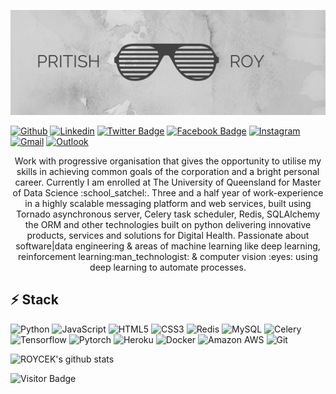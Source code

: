 <a href="https://pritishroy.technology"><img src="https://github.com/roycek7/PRITISH-ROY/blob/master/images/header.png" width="1000"></a>

[![Github](https://img.shields.io/badge/-Github-000?style=flat&logo=Github&logoColor=white)](https://github.com/roycek7)
[![Linkedin](https://img.shields.io/badge/-LinkedIn-blue?style=flat&logo=Linkedin&logoColor=white)](https://www.linkedin.com/in/pritish-roy-05661b7a/)
[![Twitter Badge](https://img.shields.io/badge/-roycek-blue?style=plastic&logo=Twitter&logoColor=white&link=https://twitter.com/royce_k7/)](https://twitter.com/royce_k7)
[![Facebook Badge](https://img.shields.io/badge/-pritish_roy-blue?style=plastic&logo=Facebook&logoColor=white&link=https://www.facebook.com/royce.pritish/)](https://www.facebook.com/royce.pritish)
[![Instagram](https://img.shields.io/badge/-Instagram-c13584?style=flat&labelColor=c13584&logo=instagram&logoColor=white)](https://www.instagram.com/pritish_roy/)
[![Gmail](https://img.shields.io/badge/-Gmail-c14438?style=flat&logo=Gmail&logoColor=white)](mailto:pritishroy99@gmail.com)
[![Outlook](https://img.shields.io/badge/-Outlook-0078D4?style=flat&logo=Microsoft-Outlook&logoColor=white)](mailto:pritishkumaar.roy@uqconnect.edu.com)

<p align="center">Work with progressive organisation that gives the opportunity to utilise my skills in achieving common goals of the corporation and a bright personal career. Currently I am enrolled at The University of Queensland for Master of Data Science :school_satchel:. Three and a half year of work-experience in a highly scalable messaging platform and web services, built using Tornado asynchronous server, Celery task scheduler, Redis, SQLAlchemy the ORM and other technologies built on python delivering innovative products, services and solutions for Digital Health. Passionate about software|data engineering & areas of machine learning like deep learning, reinforcement learning:man_technologist: & computer vision :eyes: using deep learning to automate processes.
</p>

## ⚡ Stack

![Python](https://img.shields.io/badge/-Python-black?style=flat-square&logo=Python)
![JavaScript](https://img.shields.io/badge/-JavaScript-black?style=flat-square&logo=javascript)
![HTML5](https://img.shields.io/badge/-HTML5-E34F26?style=flat-square&logo=html5&logoColor=white)
![CSS3](https://img.shields.io/badge/-CSS3-1572B6?style=flat-square&logo=css3)
![Redis](https://img.shields.io/badge/-Redis-black?style=flat-square&logo=Redis)
![MySQL](https://img.shields.io/badge/-MySQL-black?style=flat-square&logo=mysql)
![Celery](https://img.shields.io/badge/-Celery-181717?style=flat-square&logo=celery)
![Tensorflow](https://img.shields.io/badge/-Tensorflow-181717?style=flat-square&logo=tensorflow)
![Pytorch](https://img.shields.io/badge/-Pytorch-181717?style=flat-square&logo=pytorch)
![Heroku](https://img.shields.io/badge/-Heroku-430098?style=flat-square&logo=heroku)
![Docker](https://img.shields.io/badge/-Docker-black?style=flat-square&logo=docker)
![Amazon AWS](https://img.shields.io/badge/Amazon%20AWS-232F3E?style=flat-square&logo=amazon-aws)
![Git](https://img.shields.io/badge/-Git-black?style=flat-square&logo=git)


![ROYCEK's github stats](https://github-readme-stats.vercel.app/api?username=roycek7&show_icons=true&hide_border=true)

![Visitor Badge](https://visitor-badge.laobi.icu/badge?page_id=roycek7.roycek7)
